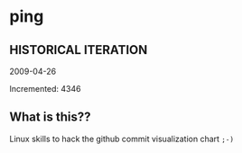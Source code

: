 # ping

## HISTORICAL ITERATION
2009-04-26

Incremented: 4346

## What is this?? 
Linux skills to hack the github commit visualization chart `;-)`
